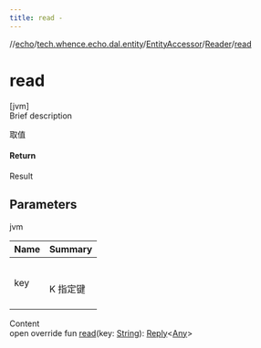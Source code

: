```yaml
---
title: read -
---
```

//[echo](../../../index.md)/[tech.whence.echo.dal.entity](../../index.md)/[EntityAccessor](../index.md)/[Reader](index.md)/[read](read.md)



# read  
[jvm]  
Brief description  


取值



#### Return  


Result<V>



## Parameters  
  
jvm  
  
|  Name|  Summary| 
|---|---|
| key| <br><br>K 指定键<br><br>
  
  
Content  
open override fun [read](read.md)(key: [String](https://kotlinlang.org/api/latest/jvm/stdlib/kotlin/-string/index.html)): [Reply](../../../tech.whence.echo.container/-reply/index.md)<[Any](https://kotlinlang.org/api/latest/jvm/stdlib/kotlin/-any/index.html)>  



